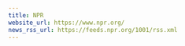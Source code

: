 ```yaml
---
title: NPR
website_url: https://www.npr.org/
news_rss_url: https://feeds.npr.org/1001/rss.xml
---
```

